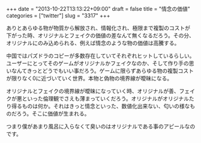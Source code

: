 +++
date = "2013-10-22T13:13:22+09:00"
draft = false
title = "情念の価値"
categories = ["twitter"]
slug = "3317"
+++

ありとあらゆる物が物質から解放され、情報化され、極限まで複製のコストが下がった時、オリジナルとフェイクの価値の差なんて無くなるだろう。その分、オリジナルにのみ込められる、例えば情念のような物の価値は高騰する。

中国ではパズドラのコピーが多数存在していてそれぞれヒットしているらしい。ユーザーにとってそのゲームがオリジナルかフェイクなのか、そして作り手の思いなんてきっとどうでもいい事だろう。ゲームに限らずあらゆる物の複製コストが限りなく0に近づいていく世界。本物と偽物の境界線が曖昧になる。

オリジナルとフェイクの境界線が曖昧になっていく時、オリジナルが善、フェイクが悪といった倫理観でさえも薄まっていくだろう。オリジナルがオリジナルたり得るものは何か。それはきっと情念といった、数値化出来ない、匂いの様なものだろう。そこに価値が生まれる。

つまり僕があまり風呂に入らなくて臭いのはオリジナルである事のアピールなのです。
